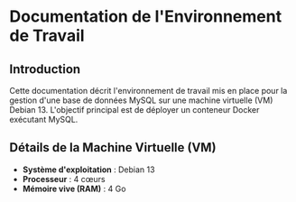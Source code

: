 # Documentation de l'Environnement de Travail

## Introduction

Cette documentation décrit l'environnement de travail mis en place pour la gestion d'une base de données MySQL sur une machine virtuelle (VM) Debian 13. L'objectif principal est de déployer un conteneur Docker exécutant MySQL.

## Détails de la Machine Virtuelle (VM)

- **Système d'exploitation** : Debian 13
- **Processeur** : 4 cœurs
- **Mémoire vive (RAM)** : 4 Go



